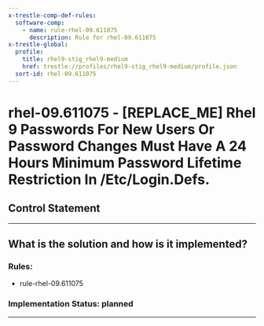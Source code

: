 ```yaml
---
x-trestle-comp-def-rules:
  software-comp:
    - name: rule-rhel-09.611075
      description: Rule for rhel-09.611075
x-trestle-global:
  profile:
    title: rhel9-stig_rhel9-medium
    href: trestle://profiles/rhel9-stig_rhel9-medium/profile.json
  sort-id: rhel-09.611075
---
```


# rhel-09.611075 - \[REPLACE_ME\] Rhel 9 Passwords For New Users Or Password Changes Must Have A 24 Hours Minimum Password Lifetime Restriction In /Etc/Login.Defs.

## Control Statement

______________________________________________________________________

## What is the solution and how is it implemented?

<!-- For implementation status enter one of: implemented, partial, planned, alternative, not-applicable -->

<!-- Note that the list of rules under ### Rules: is read-only and changes will not be captured after assembly to JSON -->

<!-- Add control implementation description here for control: rhel-09.611075 -->

### Rules:

  - rule-rhel-09.611075

### Implementation Status: planned

______________________________________________________________________
